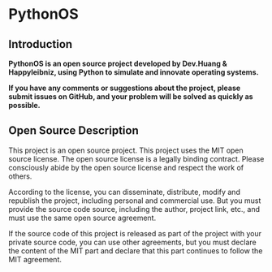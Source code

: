 # PythonOS

## Introduction

__PythonOS is an open source project developed by Dev.Huang & Happyleibniz, using Python to simulate and innovate operating systems.__

__If you have any comments or suggestions about the project, please submit issues on GitHub, and your problem will be solved as quickly as possible.__

## Open Source Description

This project is an open source project. This project uses the MIT open source license. The open source license is a legally binding contract. Please consciously abide by the open source license and respect the work of others.

According to the license, you can disseminate, distribute, modify and republish the project, including personal and commercial use. But you must provide the source code source, including the author, project link, etc., and must use the same open source agreement.

If the source code of this project is released as part of the project with your private source code, you can use other agreements, but you must declare the content of the MIT part and declare that this part continues to follow the MIT agreement.
